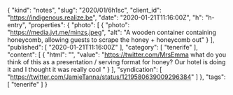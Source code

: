 {
  "kind": "notes",
  "slug": "2020/01/6h1sc",
  "client_id": "https://indigenous.realize.be",
  "date": "2020-01-21T11:16:00Z",
  "h": "h-entry",
  "properties": {
    "photo": [
      {
        "photo": "https://media.jvt.me/minzs.jpeg",
        "alt": "A wooden container containing honeycomb, allowing guests to scrape the honey + honeycomb out"
      }
    ],
    "published": [
      "2020-01-21T11:16:00Z"
    ],
    "category": [
      "tenerife"
    ],
    "content": [
      {
        "html": "",
        "value": "https://twitter.com/MrsEmma what do you think of this as a presentation / serving format for honey? Our hotel is doing it and I thought it was really cool "
      }
    ],
    "syndication": [
      "https://twitter.com/JamieTanna/status/1219580639009296384"
    ]
  },
  "tags": [
    "tenerife"
  ]
}
